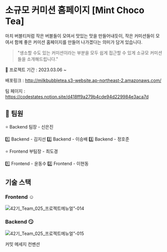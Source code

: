 # 소규모 커미션 홈페이지 [Mint Choco Tea]

마치 버블티처럼 작은 버블들이 모여서 맛있는 맛을 만들어내듯이, 작은 커미션들이 모여서 함께 좋은 커미션 홈페이지를 만들어 나가겠다는 의미가 담겨 있습니다.   
> "생소할 수도 있는 커미션이라는 부분을 모두 쉽게 접근할 수 있게 소규모 커미션들을 소개해드립니다."



📆 프로젝트 기간 : 2023.03.06 ~

배포링크 : http://milkbubbletea.s3-website.ap-northeast-2.amazonaws.com/

팀 페이지 : https://codestates.notion.site/d418ff9a279b4cde94d229984e3aca7d

## 💪 팀원

⭐ Backend 팀장 - 신은진

  1️⃣ Backend - 김지선
  2️⃣ Backend - 이승배
  3️⃣ Backend - 정호준

⭐ Frontend 부팀장 - 최도경

  1️⃣ Frontend - 윤동수
  2️⃣ Frontend - 이현동



## 기술 스택
### Frontend ☺️
![42기_Team_025_프로젝트메뉴얼”-014](https://user-images.githubusercontent.com/58281884/228263988-018106dc-8f0a-4fd8-965d-0b34e4aebb22.png)




### Backend 😏
![42기_Team_025_프로젝트메뉴얼”-015](https://user-images.githubusercontent.com/58281884/228251752-9c7445a6-4c46-4dba-862f-4f3bc479d0fc.png)


커밋 메세지 컨벤션

